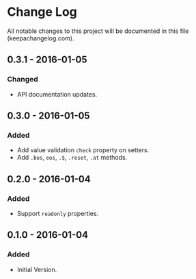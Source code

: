 # Change Log
All notable changes to this project will be documented in this file (keepachangelog.com).

## 0.3.1 - 2016-01-05
### Changed
- API documentation updates.

## 0.3.0 - 2016-01-05
### Added
- Add value validation `check` property on setters.
- Add `.bos`, `eos`, `.$`, `.reset`, `.at` methods.

## 0.2.0 - 2016-01-04
### Added
- Support `readonly` properties.

## 0.1.0 - 2016-01-04
### Added
- Initial Version.

